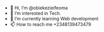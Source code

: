 - 👋 Hi, I’m @obiekezieifeoma
- 👀 I’m interested in Tech.
- 🌱 I’m currently learning Web development 
- 📫 How to reach me +2348139473479

<!---
obiekezieifeoma/obiekezieifeoma is a ✨ special ✨ repository because its `README.md` (this file) appears on your GitHub profile.
You can click the Preview link to take a look at your changes.
--->
